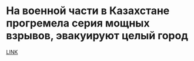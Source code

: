 # На военной части в Казахстане прогремела серия мощных взрывов, эвакуируют целый город



[LINK](https://varlamov.ru/3490915.html)